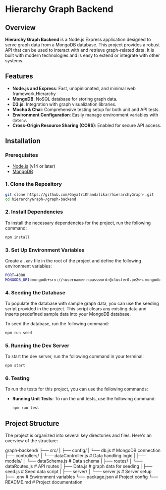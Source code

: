 # Hierarchy Graph Backend

## Overview

**Hierarchy Graph Backend** is a Node.js Express application designed to serve graph data from a MongoDB database. This project provides a robust API that can be used to interact with and retrieve graph-related data. It is built with modern technologies and is easy to extend or integrate with other systems.

## Features

- **Node.js and Express**: Fast, unopinionated, and minimal web framework.Hierarchy
- **MongoDB**: NoSQL database for storing graph data.
- **D3.js**: Integration with graph visualization libraries.
- **Mocha & Chai**: Comprehensive testing setup for both unit and API tests.
- **Environment Configuration**: Easily manage environment variables with `dotenv`.
- **Cross-Origin Resource Sharing (CORS)**: Enabled for secure API access.

## Installation

### Prerequisites

- [Node.js](https://nodejs.org/) (v14 or later)
- [MongoDB](https://www.mongodb.com/)

### 1. Clone the Repository

```bash
git clone https://github.com/GayatriKhandalikar/hierarchyGraph-.git 
cd hierarchyGraph-/graph-backend
```

### 2. Install Dependencies

To install the necessary dependencies for the project, run the following command:

```bash
npm install
```

### 3. Set Up Environment Variables

Create a `.env` file in the root of the project and define the following environment variables:

```bash
PORT=4000
MONGODB_URI=mongodb+srv://<username>:<password>@cluster0.pe2wn.mongodb.net/?retryWrites=true&w=majority&appName=Cluster0

```

### 4. Seeding the Database

To populate the database with sample graph data, you can use the seeding script provided in the project. This script clears any existing data and inserts predefined sample data into your MongoDB database.

To seed the database, run the following command:

```bash
npm run seed
```

### 5. Running the Dev Server

To start the dev server, run the following command in your terminal:

```bash
npm start
```

### 6. Testing

To run the tests for this project, you can use the following commands:

- **Running Unit Tests**: To run the unit tests, use the following command:
  ```bash
  npm run test
  ```
## Project Structure

The project is organized into several key directories and files. Here's an overview of the structure:


graph-backend/
├── src/
|   ├── config/
|       └── db.js                # MongoDB connection
    ├── controllers/
│       └── dataController.js    # Data handling logic
|   ├── models/
│        └── dataSchema.js       # Data schema
|   ├── routes/
│       └── dataRoutes.js        # API routes
|   ├── Data.js                  # graph data for seeding
|   ├── seed.js                  # Seed data script
|   ├── server/
│       └── server.js            # Server setup
├── .env                         # Environment variables
└── package.json                 # Project config
└── README.md                    # Project documentation